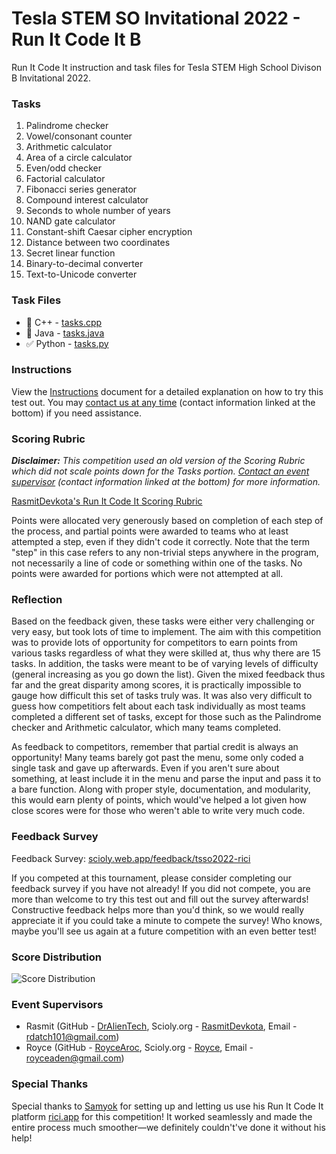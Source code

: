 # Tesla STEM SO Invitational 2022 - Run It Code It B

Run It Code It instruction and task files for Tesla STEM High School Divison B Invitational 2022.

### Tasks
1. Palindrome checker
2. Vowel/consonant counter
3. Arithmetic calculator
4. Area of a circle calculator
5. Even/odd checker
6. Factorial calculator
7. Fibonacci series generator
8. Compound interest calculator
9. Seconds to whole number of years
10. NAND gate calculator
11. Constant-shift Caesar cipher encryption
12. Distance between two coordinates
13. Secret linear function
14. Binary-to-decimal converter
15. Text-to-Unicode converter

### Task Files
* 🚧 C++ - [tasks.cpp](./tasks.cpp)
* 🚧 Java - [tasks.java](./tasks.java)
* ✅ Python - [tasks.py](./tasks.py)

### Instructions

View the [Instructions](https://github.com/DrAlienTech/TSSORunItCodeIt2022/blob/main/Tesla%20STEM%202022%20-%20Run%20It%20Code%20It%20-%20Instructions.pdf) document for a detailed explanation on how to try this test out. You may [contact us at any time](./README.md#Event-Supervisors) (contact information linked at the bottom) if you need assistance.

### Scoring Rubric

_**Disclaimer:** This competition used an old version of the Scoring Rubric which did not scale points down for the Tasks portion. [Contact an event supervisor](./README.md#Event-Supervisors) (contact information linked at the bottom) for more information._

[RasmitDevkota's Run It Code It Scoring Rubric](https://gist.github.com/DrAlienTech/f97fa4f7a6649ba6dd92d5579251837e)

Points were allocated very generously based on completion of each step of the process, and partial points were awarded to teams who at least attempted a step, even if they didn't code it correctly. Note that the term "step" in this case refers to any non-trivial steps anywhere in the program, not necessarily a line of code or something within one of the tasks. No points were awarded for portions which were not attempted at all.

### Reflection

Based on the feedback given, these tasks were either very challenging or very easy, but took lots of time to implement. The aim with this competition was to provide lots of opportunity for competitors to earn points from various tasks regardless of what they were skilled at, thus why there are 15 tasks. In addition, the tasks were meant to be of varying levels of difficulty (general increasing as you go down the list). Given the mixed feedback thus far and the great disparity among scores, it is practically impossible to gauge how difficult this set of tasks truly was. It was also very difficult to guess how competitiors felt about each task individually as most teams completed a different set of tasks, except for those such as the Palindrome checker and Arithmetic calculator, which many teams completed.

As feedback to competitors, remember that partial credit is always an opportunity! Many teams barely got past the menu, some only coded a single task and gave up afterwards. Even if you aren't sure about something, at least include it in the menu and parse the input and pass it to a bare function. Along with proper style, documentation, and modularity, this would earn plenty of points, which would've helped a lot given how close scores were for those who weren't able to write very much code.

### Feedback Survey

Feedback Survey: [scioly.web.app/feedback/tsso2022-rici](https://scioly.web.app/feedback/tsso2022-rici)

If you competed at this tournament, please consider completing our feedback survey if you have not already! If you did not compete, you are more than welcome to try this test out and fill out the survey afterwards! Constructive feedback helps more than you'd think, so we would really appreciate it if you could take a minute to compete the survey! Who knows, maybe you'll see us again at a future competition with an even better test!

### Score Distribution

![Score Distribution](https://docs.google.com/spreadsheets/d/e/2PACX-1vS2oaaQfJkeF5FNE_HoyeN7izCZrGGcl8SVvxS-EApjXkhgUX0EjirqLMBWmwb3YfWWgX3X0wxzSeKZ/pubchart?oid=254193879&format=image)

### Event Supervisors
* Rasmit (GitHub - [DrAlienTech](https://github.com/DrAlienTech), Scioly.org - [RasmitDevkota](https://scioly.org/wiki/index.php/User:RasmitDevkota), Email - [rdatch101@gmail.com](mailto:rdatch101@gmail.com))
* Royce (GitHub - [RoyceAroc](https://github.com/RoyceAroc), Scioly.org - [Royce](https://scioly.org/wiki/index.php/User:Royce), Email - [royceaden@gmail.com](mailto:royceaden@gmail.com))

### Special Thanks
Special thanks to [Samyok](https://github.com/samyok) for setting up and letting us use his Run It Code It platform [rici.app](https://rici.app) for this competition! It worked seamlessly and made the entire process much smoother—we definitely couldn't've done it without his help!
